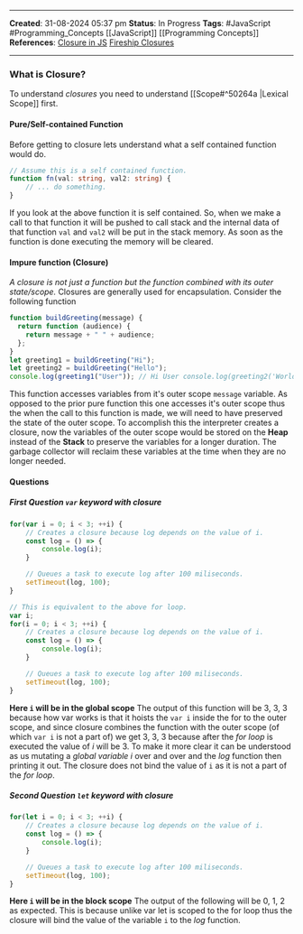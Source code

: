 _____
**Created**: 31-08-2024 05:37 pm
**Status**: In Progress
**Tags**: #JavaScript #Programming_Concepts [[JavaScript]] [[Programming Concepts]]
**References**: [Closure in JS](https://blog.hubspot.com/website/javascript-closure) [Fireship Closures](https://youtu.be/vKJpN5FAeF4)
______


### What is Closure?
To understand *closures* you need to understand [[Scope#^50264a |Lexical Scope]] first.

#### Pure/Self-contained Function
Before getting to closure lets understand what a self contained function would do.

```ts
// Assume this is a self contained function.
function fn(val: string, val2: string) {
	// ... do something.
}
```

If you look at the above function it is self contained. So, when we make a call to that function it will be pushed to call stack and the internal data of that function `val` and `val2` will be put in the stack memory. As soon as the function is done executing the memory will be cleared.


#### Impure function (Closure)
*A closure is not just a function but the function combined with its outer state/scope.*
Closures are generally used for encapsulation. Consider the following function

```ts
function buildGreeting(message) {
  return function (audience) {
    return message + " " + audience;
  };
}
let greeting1 = buildGreeting("Hi");
let greeting2 = buildGreeting("Hello");
console.log(greeting1("User")); // Hi User console.log(greeting2('World')); // Hello World
```

This function accesses variables from it's outer scope `message` variable. As opposed to the prior pure function this one accesses it's outer scope thus the when the call to this function is made, we will need to have preserved the state of the outer scope. To accomplish this the interpreter creates a closure, now the variables of the outer scope would be stored on the **Heap** instead of the **Stack** to preserve the variables for a longer duration. The garbage collector will reclaim these variables at the time when they are no longer needed.

#### Questions
##### First Question `var` keyword with closure 
```ts
for(var i = 0; i < 3; ++i) {
	// Creates a closure because log depends on the value of i.
	const log = () => {
		console.log(i);
	}

	// Queues a task to execute log after 100 miliseconds.	
	setTimeout(log, 100);
}

// This is equivalent to the above for loop.
var i;
for(i = 0; i < 3; ++i) {
	// Creates a closure because log depends on the value of i.
	const log = () => {
		console.log(i);
	}

	// Queues a task to execute log after 100 miliseconds.	
	setTimeout(log, 100);
}
```

**Here `i` will be in the global scope**
The output of this function will be 3, 3, 3 because how var works is that it hoists the `var i` inside the for to the outer scope, and since closure combines the function with the outer scope (of which `var i` is not a part of) we get 3, 3, 3 because after the *for loop* is executed the value of *i* will be 3. To make it more clear it can be understood as us mutating a *global variable i* over and over and the *log* function then printing it out. The closure does not bind the value of `i` as it is not a part of the *for loop*.

##### Second Question `let` keyword with closure
```ts
for(let i = 0; i < 3; ++i) {
	// Creates a closure because log depends on the value of i.
	const log = () => {
		console.log(i);
	}

	// Queues a task to execute log after 100 miliseconds.	
	setTimeout(log, 100);
}
```

**Here `i` will be in the block scope**
The output of the following will be 0, 1, 2 as expected. This is because unlike var let is scoped to the for loop thus the closure will bind the value of the variable `i` to the *log* function.